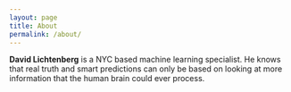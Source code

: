 ```yaml
---
layout: page
title: About
permalink: /about/
---
```


**David Lichtenberg** is a NYC based machine learning specialist.
He knows that real truth and smart predictions can only be based on looking at more information that the human brain could ever process.
